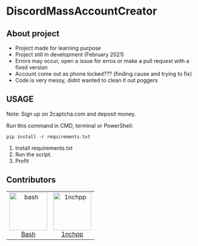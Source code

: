 # DiscordMassAccountCreator
 
 ## About project ##
- Project made for learning purpose
- Project still in development (February 2021)
- Errors may occur, open a issue for erros or make a pull request with a fixed version
- Account come out as phone locked??? (finding cause and trying to fix)
- Code is very messy, didnt wanted to clean it out poggers

## USAGE ##
Note: Sign up on 2captcha.com and deposit money.

Run this command in CMD, terminal or PowerShell:
```
pip install -r requirements.txt
```
1. Install requirements.txt
2. Run the script.
3. Profit


## Contributors ##
<table>
  <tr>
    <td align="center">
      <a href="https://github.com/bash0x0">
        <img src="https://avatars2.githubusercontent.com/u/78025399" width="100px;" alt="bash"/>
      </a>
      <br />
      <a href="https://github.com/bash0x0">Bash</a>
    </td>
       <td align="center">
      <a href="https://github.com/1nchpp">
        <img src="https://avatars2.githubusercontent.com/u/76808801" width="100px;" alt="1nchpp"/>
      </a>
      <br />
      <a href="https://github.com/1nchpp">1nchpp</a>
    </td>
</table>

